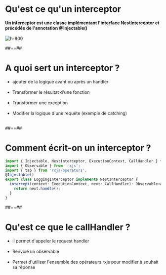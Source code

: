 # Qu'est ce qu'un interceptor
**Un interceptor est une classe implémentant l'interface NestInterceptor et précédée de l'annotation @Injectable()**<br/><br/>
![h-800](assets/images/school/10-interceptors/interceptors.png)

##==##

# A quoi sert un interceptor ?
- ajouter de la logique avant ou après un handler <br/><br/>
- Transformer le résultat d'une fonction <br/><br/>
- Transformer une exception <br/><br/>
- Modifier la logique d'une requête (exemple de catching) <br/><br/>

##==##

<!-- .slide: class="with-code inconsolata" -->
# Comment écrit-on un interceptor ?
```typescript
import { Injectable, NestInterceptor, ExecutionContext, CallHandler } from '@nestjs/common';
import { Observable } from 'rxjs';
import { tap } from 'rxjs/operators';
@Injectable()
export class LoggingInterceptor implements NestInterceptor {
  intercept(context: ExecutionContext, next: CallHandler): Observable<any> {
    return next.handle();
  }
}
```
<!-- .element: class="big-code" -->

##==##

# Qu'est ce que le callHandler ?
- il permet d'appeler le request handler <br/><br/>
- Renvoie un observable <br/><br/>
- Permet d'utiliser l'ensemble des opérateurs rxjs pour modifier à souhait sa réponse
